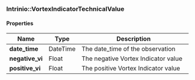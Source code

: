 

[//]: # (CLASS:Intrinio::VortexIndicatorTechnicalValue)

[//]: # (KIND:object)

### Intrinio::VortexIndicatorTechnicalValue

#### Properties

[//]: # (START_DEFINITION)

Name | Type | Description
------------ | ------------- | -------------
**date_time** | DateTime | The date_time of the observation &nbsp;
**negative_vi** | Float | The negative Vortex Indicator value &nbsp;
**positive_vi** | Float | The positive Vortex Indicator value &nbsp;

[//]: # (END_DEFINITION)




